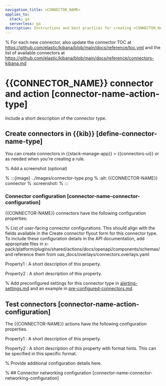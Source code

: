 ```yaml
---
navigation_title: <CONNECTOR_NAME>
applies_to:
  stack: ga
  serverless: ga
description: Instructions and best practices for creating <CONNECTOR_NAME> in Elastic.
---
```


% For each new connector, also update the connector TOC at https://github.com/elastic/kibana/blob/main/docs/reference/toc.yml and the list of available connectors at https://github.com/elastic/kibana/blob/main/docs/reference/connectors-kibana.md

# {{CONNECTOR_NAME}} connector and action [connector-name-action-type]

Include a short description of the connector type.

## Create connectors in {{kib}} [define-connector-name-type]

You can create connectors in {{stack-manage-app}} > {{connectors-ui}} or as needed when you're creating a rule.

%  Add a screenshot (optional)

% :::{image} ../images/connector-type.png
% :alt: {{CONNECTOR-NAME}} connector
% :screenshot:
% :::

### Connector configuration [connector-name-connector-configuration]

{{CONNECTOR-NAME}} connectors have the following configuration properties:

% List of user-facing connector configurations. This should align with the fields available in the Create connector flyout form for this connector type. To include these configuration details in the API documentation, add appropriate files in x-pack/platform/plugins/shared/actions/docs/openapi/components/schemas/ and reference them from oas_docs/overlays/connectors.overlays.yaml 

Property1
:   A short description of this property. 

Property2
:   A short description of this property.

% Add preconfigured settings for this connector type in [alerting-settings.md](https://github.com/elastic/kibana/edit/main/docs/reference/configuration-reference/alerting-settings.md) and an example in [pre-configured-connectors.md](https://github.com/elastic/kibana/edit/main/docs/reference/connectors-kibana/pre-configured-connectors.md).

## Test connectors [connector-name-action-configuration]

The {{CONNECTOR-NAME}} actions have the following configuration properties.

Property1
:   A short description of this property.

Property2
:   A short description of this property with format hints. This can be specified in this specific format.


% Provide additional configuration details here. 

% ## Connector networking configuration [connector-name-connector-networking-configuration]